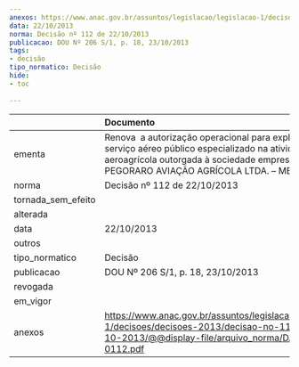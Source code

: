 ```yaml
---
anexos: https://www.anac.gov.br/assuntos/legislacao/legislacao-1/decisoes/decisoes-2013/decisao-no-112-de-22-10-2013/@@display-file/arquivo_norma/DA2013-0112.pdf
data: 22/10/2013
norma: Decisão nº 112 de 22/10/2013
publicacao: DOU Nº 206 S/1, p. 18, 23/10/2013
tags:
- decisão
tipo_normatico: Decisão
hide: 
- toc 
 
---
```


|                    | Documento                                                                                                                                                                                 |
|:-------------------|:------------------------------------------------------------------------------------------------------------------------------------------------------------------------------------------|
| ementa             | Renova  a autorização operacional para exploração de serviço aéreo público especializado na atividade aeroagrícola outorgada à sociedade empresária PEGORARO AVIAÇÃO AGRÍCOLA LTDA. – ME. |
| norma              | Decisão nº 112 de 22/10/2013                                                                                                                                                              |
| tornada_sem_efeito |                                                                                                                                                                                           |
| alterada           |                                                                                                                                                                                           |
| data               | 22/10/2013                                                                                                                                                                                |
| outros             |                                                                                                                                                                                           |
| tipo_normatico     | Decisão                                                                                                                                                                                   |
| publicacao         | DOU Nº 206 S/1, p. 18, 23/10/2013                                                                                                                                                         |
| revogada           |                                                                                                                                                                                           |
| em_vigor           |                                                                                                                                                                                           |
| anexos             | https://www.anac.gov.br/assuntos/legislacao/legislacao-1/decisoes/decisoes-2013/decisao-no-112-de-22-10-2013/@@display-file/arquivo_norma/DA2013-0112.pdf                                 |